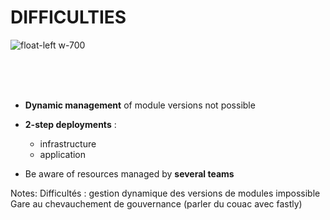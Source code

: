 # DIFFICULTIES

![float-left w-700](./assets/images/sport-2765769_1280.png)

<br/><br/><br/>
* **Dynamic management** of module versions not possible
* **2-step deployments** : 
  * infrastructure 
  * application

* Be aware of resources managed by **several teams**



Notes: Difficultés : gestion dynamique des versions de modules impossible
Gare au chevauchement de gouvernance (parler du couac avec fastly)

